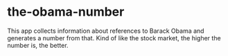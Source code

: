 # the-obama-number
This app collects information about references to Barack Obama and generates a number from that. Kind of like the stock market, the higher the number is, the better.
